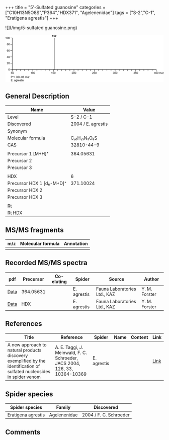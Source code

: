+++
title = "5'-Sulfated guanosine"
categories = ["C10H13N5O8S","P364","HDX371",
"Agelenenidae"]
tags = ["S-2","C-1",
"Eratigena agrestis"]
+++

![](/img/5-sulfated guanosine.png)

![](/img_MSMS/364_5-sulfated-guanosine_Ea.png?classes=border)

## General Description

| Name                      | Value              |
|---------------------------|--------------------|
| Level                     | S-2 / C-1          |
| Discovered                | 2004 / E. agrestis |
| Synonym                   |                    |
| Molecular formula         | C₁₀H₁₃N₅O₈S        |
| CAS                       | 32810-44-9         |
|                           |                    |
| Precursor 1 [M+H]⁺        | 364.05631          |
| Precursor 2               |                    |
| Precursor 3               |                    |
|                           |                    |
| HDX                       | 6                  |
| Precursor HDX 1 [d₆-M+D]⁺ | 371.10024          |
| Precursor HDX 2           |                    |
| Precursor HDX 3           |                    |
|                           |                    |
| Rt                        |                    |
| Rt HDX                    |                    |

## MS/MS fragments

| m/z | Molecular formula | Annotation |
|-----|-------------------|------------|
|     |                   |            |

## Recorded MS/MS spectra

| pdf                                                     | Precursor | Co-eluting | Spider      | Source                       | Author        |
|---------------------------------------------------------|-----------|------------|-------------|------------------------------|---------------|
| [Data](/pdf/E-agrestis/364_5-sulfated-guanosine_Ea.pdf) | 364.05631 |            | E. agrestis | Fauna Laboratories Ltd., KAZ | Y. M. Forster |
| [Data](/pdf/E-agrestis/364_5-sulfated-guanosine_Ea_HDX.pdf) | HDX |            | E. agrestis | Fauna Laboratories Ltd., KAZ | Y. M. Forster |

## References

| Title                                                                                                                  | Reference                                                                  | Spider      | Name | Content | Link                                                   |
|------------------------------------------------------------------------------------------------------------------------|----------------------------------------------------------------------------|-------------|------|---------|--------------------------------------------------------|
| A new approach to natural products discovery exemplified by the identification of sulfated nucleosides in spider venom | A. E. Taggi, J. Meinwald, F. C. Schroeder, JACS 2004, 126, 33, 10364-10369 | E. agrestis |      |         | [Link](https://pubs.acs.org/doi/abs/10.1021/ja047416n) |

## Spider species

| Spider species     | Family       | Discovered             |
|--------------------|--------------|------------------------|
| Eratigena agrestis | Agelenenidae | 2004 / F. C. Schroeder |

## Comments